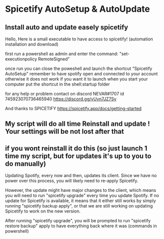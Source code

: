# Spicetify AutoSetup & AutoUpdate

Install auto and update easely spicetify
---------------------------------------------

Hello,
Here is a small executable to have access to spicetify! (automation installation and download)

first run a powershell as admin and enter the command:
"set-executionpolicy RemoteSigned"

once run you can close the poweshell and launch the shortcut "Spicetify AutoSetup" remember to have spotify open and connected to your account otherwise it does not work
if you want it to launch when you start your computer put the shortcut in the shell:startup folder

for any help or problem contact on discord
NEVAR#1707
id 745923070736465940
https://discord.gg/vUvn7JZ7Sy

And thanks to SPICETIFY
https://spicetify.app/docs/getting-started


My script will do all time Reinstall and update ! Your settings will be not lost after that
---------------------------------------------

if you wont reinstall it do this (so just launch 1 time my script, but for updates it's up to you to do manually)
---------------------------------------------

Updating
Spotify, every now and then, updates its client. Since we have no power over this process, you will likely need to re-apply Spicetify.

However, the update might have major changes to the client, which means you will need to run "spicetify upgrade" every time you update Spotify. If no update for Spicetify is available, it means that it either still works by simply running "spicetify backup apply", or that we are still working on updating Spicetify to work on the new version.

After running "spicetify upgrade", you will be prompted to run "spicetify restore backup" apply to have everything back where it was (commands in powershell)
